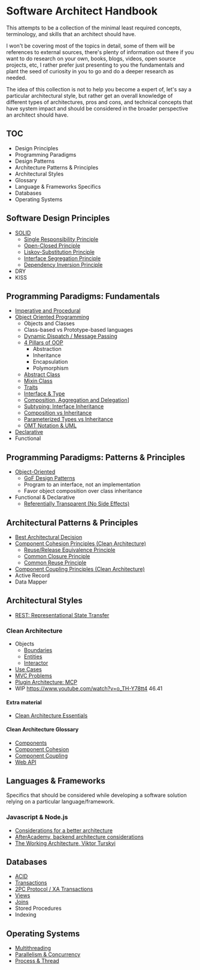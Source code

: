 # Software Architect Handbook

This attempts to be a collection of the minimal least required concepts, terminology, and skills that an architect should have.

I won't be covering most of the topics in detail, some of them will be references to external sources, there's plenty of information out there if you want to do research on your own, books, blogs, videos, open source projects, etc, I rather prefer just presenting to you the fundamentals and plant the seed of curiosity in you to go and do a deeper research as needed.

The idea of this collection is not to help you become a expert of, let's say a particular architectural style, but rather get an overall knowledge of different types of architectures, pros and cons, and technical concepts that have system impact and should be considered in the broader perspective an architect should have.

## TOC

* Design Principles
* Programming Paradigms
* Design Patterns
* Architecture Patterns & Principles
* Architectural Styles
* Glossary
* Language & Frameworks Specifics
* Databases
* Operating Systems

## Software Design Principles

* [SOLID](./principles/solid)
	* [Single Responsibility Principle](./principles/solid/srp.md)
	* [Open-Closed Principle](./principles/solid/ocp.md)
	* [Liskov-Substitution Principle](./principles/solid/lsp.md)
	* [Interface Segregation Principle](./principles/solid/isp.md)
	* [Dependency Inversion Principle](./principles/solid/dip.md)
* DRY
* KISS

## Programming Paradigms: Fundamentals

* [Imperative and Procedural](./paradigms/imperative)
* [Object Oriented Programming](./paradigms/oop)
	* Objects and Classes
	* Class-based vs Prototype-based languages
	* [Dynamic Dispatch / Message Passing](./paradigms/oop/dynamic-dispatch.md)
	* [4 Pillars of OOP](./paradigms/oop/4pillars.md)
		* Abstraction
		* Inheritance
		* Encapsulation
		* Polymorphism
	* [Abstract Class](./paradigms/oop/abstract-class.md)
	* [Mixin Class](./paradigms/oop/mixin.md)
	* [Traits](./paradigms/oop/traits.md)
	* [Interface & Type](./paradigms/oop/interface.md)
	* [Composition, Aggregation and Delegation](./paradigms/oop/cad.md)]
	* [Subtyping: Interface Inheritance](./paradigms/oop/subtyping.md)
	* [Composition vs Inheritance](./paradigms/oop/inheritance-composition.md)
	* [Parameterized Types vs Inheritance](./paradigms/oop/inheritance-parameterized.md)
	* [OMT Notation & UML](./paradigms/notations.md)
* [Declarative](./paradigms/declarative)
* Functional

## Programming Paradigms: Patterns & Principles

* [Object-Oriented](./paradigms/oop/design-principles.md)
	* [GoF Design Patterns](https://github.com/herrera-ignacio/design_patterns/)
	* Program to an interface, not an implementation
	* Favor object composition over class inheritance
* Functional & Declarative
	* [Referentially Transparent (No Side Effects)](./principles/functional/referentially-transparent.md)

## Architectural Patterns & Principles

* [Best Architectural Decision](./principles/architectural.md)
* [Component Cohesion Principles (Clean Architecture)](./principles/component-cohesion)
	* [Reuse/Release Equivalence Principle](./principles/component-cohesion/rep.md)
	* [Common Closure Principle](./principles/component-cohesion/ccp.md)
	* [Common Reuse Principle](./principles/component-cohesion/crp.md)
* [Component Coupling Principles (Clean Architecture)](./principles/component-coupling)
* Active Record
* Data Mapper

## Architectural Styles

* [REST: Representational State Transfer](./architectures/rest)

### Clean Architecture

* Objects
	* [Boundaries](./clean/objects/boundaries)
	* [Entities](./clean/objects/entities)
	* [Interactor](./clean/objects/interactor)
* [Use Cases](./clean/use-cases)
* [MVC Problems](./clean/mvc)
* [Plugin Architecture: MCP](./clean/mcp)
* WIP https://www.youtube.com/watch?v=o_TH-Y78tt4 46.41

#### Extra material

* [Clean Architecture Essentials](https://dev.to/ivanpaulovich/clean-architecture-essentials-5a0m)

#### Clean Architecture Glossary

* [Components](./glossary/components)
* [Component Cohesion](./glossary/component-cohesion)
* [Component Coupling](./glossary/component-coupling)
* [Web API](./glossary/web-api)

## Languages & Frameworks

Specifics that should be considered while developing a software solution relying on a particular language/framework.

### Javascript & Node.js

* [Considerations for a better architecture](./js/considerations.md)
* [AfterAcademy, backend architecture considerations](https://afteracademy.com/blog/design-node-js-backend-architecture-like-a-pro)
* [The Working Architecture, Viktor Turskyi](js/working-architecture)

## Databases

* [ACID](./databases/acid.md)
* [Transactions](./databases/transactions.md)
* [2PC Protocol / XA Transactions](./databases/2pc.md)
* [Views](./databases/view.md)
* [Joins](./databases/joins.md)
* Stored Procedures
* Indexing

## Operating Systems

* [Multithreading](./os/multithreading)
* [Parallelism & Concurrency](./os/parallelism)
* [Process & Thread](./os/process-thread)